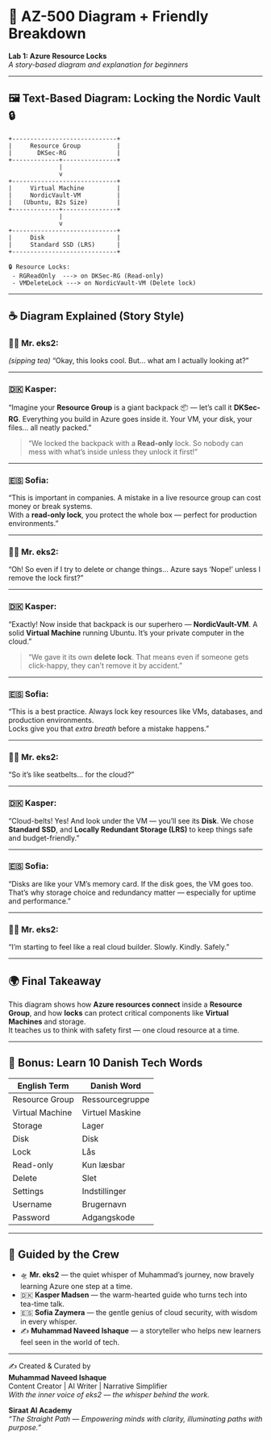 
# 🧭 AZ-500 Diagram + Friendly Breakdown  
**Lab 1: Azure Resource Locks**  
_A story-based diagram and explanation for beginners_

---

## 🖼️ Text-Based Diagram: Locking the Nordic Vault 🔒

```
+-----------------------------+
|     Resource Group          |
|       DKSec-RG              |
+-------------+---------------+
              |
              v
+-----------------------------+
|     Virtual Machine         |
|     NordicVault-VM          |
|   (Ubuntu, B2s Size)        |
+-------------+---------------+
              |
              v
+-----------------------------+
|     Disk                    |
|     Standard SSD (LRS)      |
+-----------------------------+

🔒 Resource Locks:
 - RGReadOnly  ---> on DKSec-RG (Read-only)
 - VMDeleteLock ---> on NordicVault-VM (Delete lock)
```

---

## ☕ Diagram Explained (Story Style)

### 🧑‍🚀 Mr. eks2:  
*(sipping tea)* “Okay, this looks cool. But… what am I actually looking at?”

---

### 🇩🇰 Kasper:  
“Imagine your **Resource Group** is a giant backpack 📦 — let’s call it **DKSec-RG**. Everything you build in Azure goes inside it. Your VM, your disk, your files... all neatly packed.”

> “We locked the backpack with a **Read-only** lock. So nobody can mess with what’s inside unless they unlock it first!”

---

### 🇪🇸 Sofia:  
“This is important in companies. A mistake in a live resource group can cost money or break systems.  
With a **read-only lock**, you protect the whole box — perfect for production environments.”

---

### 🧑‍🚀 Mr. eks2:  
“Oh! So even if I try to delete or change things... Azure says ‘Nope!’ unless I remove the lock first?”

---

### 🇩🇰 Kasper:  
“Exactly! Now inside that backpack is our superhero — **NordicVault-VM**. A solid **Virtual Machine** running Ubuntu. It’s your private computer in the cloud.”

> “We gave it its own **delete lock**. That means even if someone gets click-happy, they can’t remove it by accident.”

---

### 🇪🇸 Sofia:  
“This is a best practice. Always lock key resources like VMs, databases, and production environments.  
Locks give you that *extra breath* before a mistake happens.”

---

### 🧑‍🚀 Mr. eks2:  
“So it’s like seatbelts… for the cloud?”

---

### 🇩🇰 Kasper:  
“Cloud-belts! Yes! And look under the VM — you’ll see its **Disk**. We chose **Standard SSD**, and **Locally Redundant Storage (LRS)** to keep things safe and budget-friendly.”

---

### 🇪🇸 Sofia:  
“Disks are like your VM’s memory card. If the disk goes, the VM goes too.  
That’s why storage choice and redundancy matter — especially for uptime and performance.”

---

### 🧑‍🚀 Mr. eks2:  
“I’m starting to feel like a real cloud builder. Slowly. Kindly. Safely.”

---

## 🌍 Final Takeaway

This diagram shows how **Azure resources connect** inside a **Resource Group**, and how **locks** can protect critical components like **Virtual Machines** and storage.  
It teaches us to think with safety first — one cloud resource at a time.

---

## 📘 Bonus: Learn 10 Danish Tech Words

| English Term         | Danish Word             |
|----------------------|-------------------------|
| Resource Group        | Ressourcegruppe         |
| Virtual Machine       | Virtuel Maskine         |
| Storage               | Lager                   |
| Disk                  | Disk                    |
| Lock                  | Lås                     |
| Read-only             | Kun læsbar              |
| Delete                | Slet                    |
| Settings              | Indstillinger           |
| Username              | Brugernavn              |
| Password              | Adgangskode             |

---

## 🧾 Guided by the Crew

- 🛸 **Mr. eks2** — the quiet whisper of Muhammad’s journey, now bravely learning Azure one step at a time.  
- 🇩🇰 **Kasper Madsen** — the warm-hearted guide who turns tech into tea-time talk.  
- 🇪🇸 **Sofia Zaymera** — the gentle genius of cloud security, with wisdom in every whisper.  
- ✍️ **Muhammad Naveed Ishaque** — a storyteller who helps new learners feel seen in the world of tech.

---

✍️ Created & Curated by  
**Muhammad Naveed Ishaque**  
Content Creator | AI Writer | Narrative Simplifier  
_With the inner voice of eks2 — the whisper behind the work._

**Siraat AI Academy**  
_“The Straight Path — Empowering minds with clarity, illuminating paths with purpose.”_
